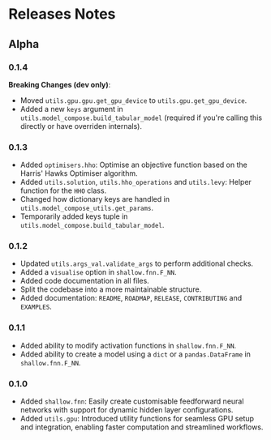 # Releases Notes

## Alpha

### 0.1.4

**Breaking Changes (dev only)**:

- Moved `utils.gpu.gpu.get_gpu_device` to `utils.gpu.get_gpu_device`.
- Added a new `keys` argument in `utils.model_compose.build_tabular_model` (required if you're calling this directly or
  have overriden internals).

### 0.1.3

- Added `optimisers.hho`: Optimise an objective function based on the Harris' Hawks Optimiser algorithm.
- Added `utils.solution`, `utils.hho_operations` and `utils.levy`: Helper function for the `HHO` class.
- Changed how dictionary keys are handled in `utils.model_compose_utils.get_params`.
- Temporarily added keys tuple in `utils.model_compose.build_tabular_model`.

### 0.1.2

- Updated `utils.args_val.validate_args` to perform additional checks.
- Added a `visualise` option in `shallow.fnn.F_NN`.
- Added code documentation in all files.
- Split the codebase into a more maintainable structure.
- Added documentation: `README`, `ROADMAP`, `RELEASE`, `CONTRIBUTING` and `EXAMPLES`.

### 0.1.1

- Added ability to modify activation functions in `shallow.fnn.F_NN`.
- Added ability to create a model using a `dict` or a `pandas.DataFrame` in `shallow.fnn.F_NN`.

### 0.1.0

- Added `shallow.fnn`: Easily create customisable feedforward neural networks with support for dynamic hidden layer
  configurations.
- Added `utils.gpu`: Introduced utility functions for seamless GPU setup and integration, enabling faster computation
  and streamlined workflows.